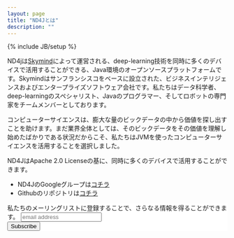 ```yaml
---
layout: page
title: "ND4Jとは"
description: ""
---
```

{% include JB/setup %}

ND4jは[Skymind](http://www.skymind.io/contact.html)によって運営される、deep-learning技術を同時に多くのデバイスで活用することができる、Java環境のオープンソースプラットフォームです。Skymindはサンフランシスコをベースに設立された、ビジネスインテリジェンスおよびエンタープライズソフトウェア会社です。私たちはデータ科学者、deep-learningのスペシャリスト、Javaのプログラマー、そしてロボットの専門家をチームメンバーとしております。

コンピューターサイエンスは、膨大な量のビックデータの中から価値を探し出すことを助けます。まだ業界全体としては、そのビックデータをその価値を理解し始めたばかりである状況だからこそ、私たちはJVMを使ったコンピューターサイエンスを活用することを選択しました。

ND4JはApache 2.0 Licenseの基に、同時に多くのデバイスで活用することができます。

* ND4JのGoogleグループは[コチラ](https://groups.google.com/forum/#!forum/nd4j)
* Githubのリポジトリは[コチラ](https://github.com/SkymindIO/nd4j/)

<!-- Begin MailChimp Signup Form -->
<link href="//cdn-images.mailchimp.com/embedcode/slim-081711.css" rel="stylesheet" type="text/css">
<style type="text/css">
	#mc_embed_signup{background:#fff; clear:left; font:14px Helvetica,Arial,sans-serif; }
	/* Add your own MailChimp form style overrides in your site stylesheet or in this style block.
	   We recommend moving this block and the preceding CSS link to the HEAD of your HTML file. */
</style>
<div id="mc_embed_signup">
<form action="//skymind.us8.list-manage.com/subscribe/post?u=26a43400cdacd6b98b676f703&amp;id=1f5b16d539" method="post" id="mc-embedded-subscribe-form" name="mc-embedded-subscribe-form" class="validate" target="_blank" novalidate>
	<label for="mce-EMAIL">私たちのメーリングリストに登録することで、さらなる情報を得ることができます。</label>
	<input type="email" value="" name="EMAIL" class="email" id="mce-EMAIL" placeholder="email address" required>
    <!-- real people should not fill this in and expect good things - do not remove this or risk form bot signups-->
    <div style="position: absolute; left: -5000px;"><input type="text" name="b_26a43400cdacd6b98b676f703_1f5b16d539" tabindex="-1" value=""></div>
    <div class="clear"><input type="submit" value="Subscribe" name="subscribe" id="mc-embedded-subscribe" class="button"></div>
</form>
</div>
<!--End mc_embed_signup-->
